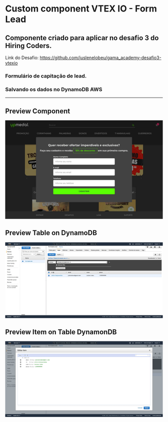 # Custom component VTEX IO - Form Lead

## Componente criado para aplicar no desafio 3 do Hiring Coders.
Link do Desafio: https://github.com/juslenelobeu/gama_academy-desafio3-vtexio
### Formulário de capitação de lead.
### Salvando os dados no **DynamoDB AWS**
<hr>

## Preview Component
![screenshot](https://github.com/juslenelobeu/store-block-template-vtex-io/blob/master/screenshot.jpg?raw=true)

## Preview Table on DynamoDB
![screenshot](https://github.com/juslenelobeu/store-block-template-vtex-io/blob/master/screenshot-table-dynamodb.jpeg?raw=true)

## Preview Item on Table DynamonDB
![screenshot](https://github.com/juslenelobeu/store-block-template-vtex-io/blob/master/screenshot-table-dynamodb-item.jpeg?raw=true)



